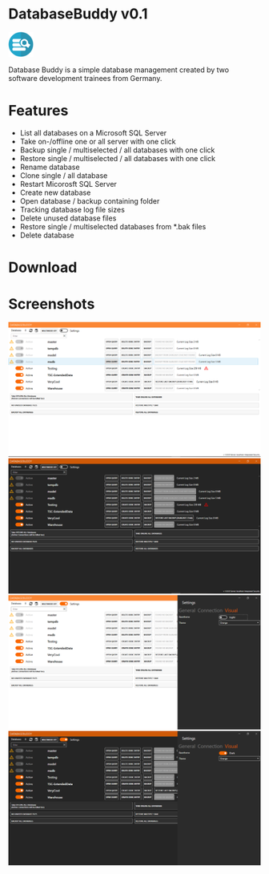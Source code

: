 # DatabaseBuddy v0.1
<img src="./Images/DatabaseBuddy.svg" width="50" alt="Database Buddy Image"/>

Database Buddy is a simple database management created by two \
software development trainees from Germany.

# Features
- List all databases on a Microsoft SQL Server
- Take on-/offline one or all server with one click
- Backup single / multiselected / all databases with one click
- Restore single / multiselected / all databases with one click
- Rename database
- Clone single / all database
- Restart Micorosft SQL Server
- Create new database
- Open database / backup containing folder
- Tracking database log file sizes
- Delete unused database files
- Restore single / multiselected databases from *.bak files
- Delete database

# Download


# Screenshots
<img src="./Images/DatabaseBuddyOverview_Light.PNG">
<img src="./Images/DatabaseBuddyOverview_Dark.PNG">
<img src="./Images/DatabaseBuddy_Settings_Overview_Light.PNG">
<img src="./Images/DatabaseBuddy_Settings_Overview_Dark.PNG">
